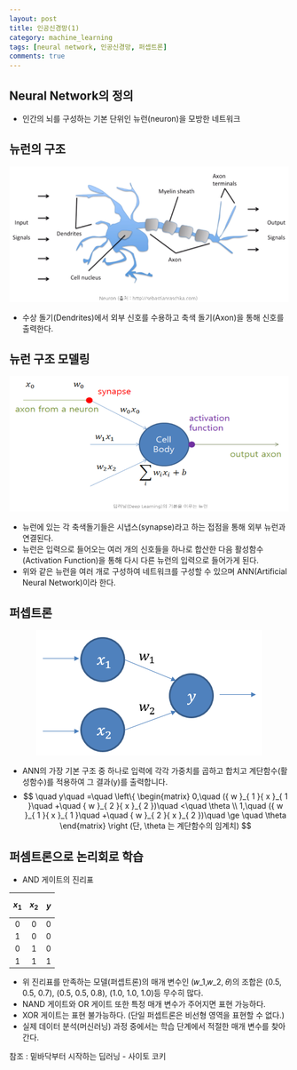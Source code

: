 ```yaml
---
layout: post
title: 인공신경망(1)
category: machine_learning
tags: [neural network, 인공신경망, 퍼셉트론]
comments: true
---
```



## Neural Network의 정의
- 인간의 뇌를 구성하는 기본 단위인 뉴런(neuron)을 모방한 네트워크

## 뉴런의 구조
![neuron](/public/machine_learning/neuron.png)
- 수상 돌기(Dendrites)에서 외부 신호를 수용하고 축색 돌기(Axon)을 통해 신호를 출력한다.

## 뉴런 구조 모델링
![neuron_model](/public/machine_learning/neural_model.png)
- 뉴런에 있는 각 축색돌기들은 시냅스(synapse)라고 하는 접점을 통해 외부 뉴런과 연결된다.
- 뉴런은 입력으로 들어오는 여러 개의 신호들을 하나로 합산한 다음 활성함수(Activation Function)을 통해 다시 다른 뉴런의 입력으로 들어가게 된다.
- 위와 같은 뉴런을 여러 개로 구성하여 네트워크를 구성할 수 있으며 ANN(Artificial Neural Network)이라 한다.

## 퍼셉트론
<center><img src="/public/machine_learning/perceptron.png"></center>

- ANN의 가장 기본 구조 중 하나로 입력에 각각 가중치를 곱하고 합치고 계단함수(활성함수)를 적용하여 그 결과(y)를 출력합니다.
- $$ \quad y\quad =\quad \left\{ \begin{matrix} 0,\quad ({ w }_{ 1 }{ x }_{ 1 }\quad +\quad { w }_{ 2 }{ x }_{ 2 })\quad <\quad \theta  \\ 1,\quad ({ w }_{ 1 }{ x }_{ 1 }\quad +\quad { w }_{ 2 }{ x }_{ 2 })\quad \ge \quad \theta  \end{matrix} \right  (단, \theta 는 계단함수의 임계치) $$

## 퍼셈트론으로 논리회로 학습
- AND 게이트의 진리표

| $$ { x }_{ 1 } $$ | $$ { x }_{ 2 }$$ | $$ y $$ |
|:--------:|:--------:|:--------:|
| 0 | 0 | 0 |
| 1 | 0 | 0 |
| 0 | 1 | 0 |
| 1 | 1 | 1 |

- 위 진리표를 만족하는 모델(퍼셉트론)의 매개 변수인 (𝑤_1,𝑤_2, 𝜃)의 조합은 (0.5, 0.5, 0.7), (0.5, 0.5, 0.8), (1.0, 1.0, 1.0)등 무수히 많다.
- NAND  게이트와 OR 게이트 또한 특정 매개 변수가 주어지면 표현 가능하다.
- XOR 게이트는 표현 불가능하다. (단일 퍼셉트론은 비선형 영역을 표현할 수 없다.)
- 실제 데이터 분석(머신러닝) 과정 중에서는 학습 단계에서 적절한 매개 변수를 찾아간다.


참조 : 밑바닥부터 시작하는 딥러닝 - 사이토 코키
